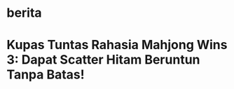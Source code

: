 # berita

<h1>Kupas Tuntas Rahasia Mahjong Wins 3: Dapat Scatter Hitam Beruntun Tanpa Batas!  </h1>
